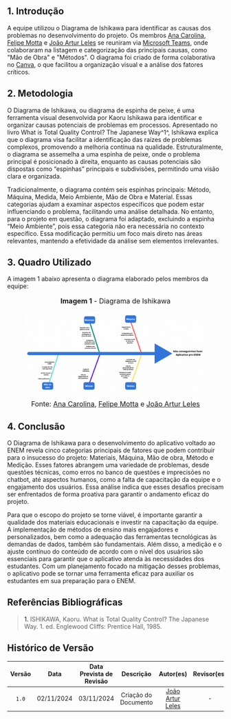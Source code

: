 ## <a>1. Introdução</a>

A equipe utilizou o Diagrama de Ishikawa para identificar as causas dos problemas no desenvolvimento do projeto. Os membros [Ana Carolina](https://github.com/CarolCoCe), [Felipe Motta](https://github.com/M0tt1nh4) e [João Artur Leles](https://github.com/joao-artl) se reuniram via [Microsoft Teams](https://teams.microsoft.com/v2/), onde colaboraram na listagem e categorização das principais causas, como "Mão de Obra" e "Métodos". O diagrama foi criado de forma colaborativa no [Canva](https://www.canva.com/), o que facilitou a organização visual e a análise dos fatores críticos.

## <a>2. Metodologia</a>

O Diagrama de Ishikawa, ou diagrama de espinha de peixe, é uma ferramenta visual desenvolvida por Kaoru Ishikawa para identificar e organizar causas potenciais de problemas em processos. Apresentado no livro What is Total Quality Control? The Japanese Way<a>^1^</a>, Ishikawa explica que o diagrama visa facilitar a identificação das raízes de problemas complexos, promovendo a melhoria contínua na qualidade. Estruturalmente, o diagrama se assemelha a uma espinha de peixe, onde o problema principal é posicionado à direita, enquanto as causas potenciais são dispostas como “espinhas” principais e subdivisões, permitindo uma visão clara e organizada.

Tradicionalmente, o diagrama contém seis espinhas principais: Método, Máquina, Medida, Meio Ambiente, Mão de Obra e Material. Essas categorias ajudam a examinar aspectos específicos que podem estar influenciando o problema, facilitando uma análise detalhada. No entanto, para o projeto em questão, o diagrama foi adaptado, excluindo a espinha “Meio Ambiente”, pois essa categoria não era necessária no contexto específico. Essa modificação permitiu um foco mais direto nas áreas relevantes, mantendo a efetividade da análise sem elementos irrelevantes.

## <a>3. Quadro Utilizado</a>

A imagem 1 abaixo apresenta o diagrama elaborado pelos membros da equipe:

<center>

<figure markdown>
<font size="3"><p style="text-align: center"><b>Imagem 1</b> - Diagrama de Ishikawa</p></font>

![ishikawa](./assets/ishikawa.png) 

<font size="3"><p style="text-align: center">Fonte: [Ana Carolina](https://github.com/CarolCoCe), [Felipe Motta](https://github.com/M0tt1nh4) e [João Artur Leles](https://github.com/joao-artl)</p></font>

</figure>

</center>

## <a>4. Conclusão </a>

O Diagrama de Ishikawa para o desenvolvimento do aplicativo voltado ao ENEM revela cinco categorias principais de fatores que podem contribuir para o insucesso do projeto: Materiais, Máquina, Mão de obra, Método e Medição. Esses fatores abrangem uma variedade de problemas, desde questões técnicas, como erros no banco de questões e imprecisões no chatbot, até aspectos humanos, como a falta de capacitação da equipe e o engajamento dos usuários. Essa análise indica que esses desafios precisam ser enfrentados de forma proativa para garantir o andamento eficaz do projeto.

Para que o escopo do projeto se torne viável, é importante garantir a qualidade dos materiais educacionais e investir na capacitação da equipe. A implementação de métodos de ensino mais engajadores e personalizados, bem como a adequação das ferramentas tecnológicas às demandas de dados, também são fundamentais. Além disso, a medição e o ajuste contínuo do conteúdo de acordo com o nível dos usuários são essenciais para garantir que o aplicativo atenda às necessidades dos estudantes. Com um planejamento focado na mitigação desses problemas, o aplicativo pode se tornar uma ferramenta eficaz para auxiliar os estudantes em sua preparação para o ENEM.

## <a>Referências Bibliográficas</a>

> <a>1.</a> ISHIKAWA, Kaoru. What is Total Quality Control? The Japanese Way. 1. ed. Englewood Cliffs: Prentice Hall, 1985.

## <a>Histórico de Versão</a>

| Versão | Data | Data Prevista de Revisão | Descrição | Autor(es) | Revisor(es) |
| :------: | :----------: | :-----------: | :-----------: | :---------: | :---------: |
| `1.0` | 02/11/2024 | 03/11/2024 | Criação do Documento| [João Artur Leles](https://github.com/joao-artl) | - |